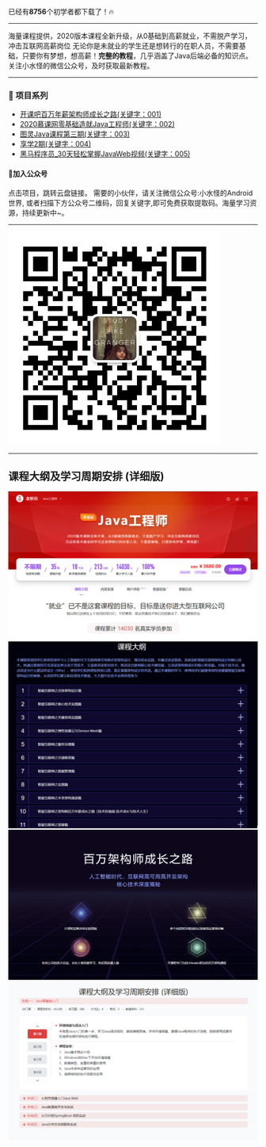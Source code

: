 已经有**8756**个初学者都下载了！🔥

***

海量课程提供，2020版本课程全新升级，从0基础到高薪就业，不需脱产学习，冲击互联网高薪岗位
无论你是未就业的学生还是想转行的在职人员，不需要基础，只要你有梦想，想高薪！**完整的教程**，几乎涵盖了Java后端必备的知识点。  
关注小水怪的微信公众号，及时获取最新教程。

***


###  :lollipop: 项目系列

- [开课吧百万年薪架构师成长之路(关键字：001)](https://pan.baidu.com/s/1XyLWsyyI3bAY3wqdgptztA)
- [2020慕课网零基础造就Java工程师(关键字：002)](https://pan.baidu.com/s/1yyC4EpZHpyw3rPxWW0VtPA)
- [图灵Java课程第三期(关键字：003)](https://pan.baidu.com/s/1hyfRnQRvtPsmTZ8pVAfrVA)
- [享学2期(关键字：004)](https://pan.baidu.com/s/1_wbxDINLu-kdKSqasmj6RA)
- [黑马程序员_30天轻松掌握JavaWeb视频(关键字：005)](https://pan.baidu.com/s/1QbeRXJouwZCKeTrXkzR-5Q)


  

#### :sparkling_heart:<a name="公众号">加入公众号</a> ###

点击项目，跳转云盘链接。
需要的小伙伴，请关注微信公众号:小水怪的Android世界, 或者扫描下方公众号二维码，回复关键字,即可免费获取提取码。海量学习资源，持续更新中~。
***
![](/image/qr.png)

***
## 课程大纲及学习周期安排 (详细版)
![](/image/image1.png)
![](/image/image2.png)
![](/image/image3.png)
![](/image/image4.png)



